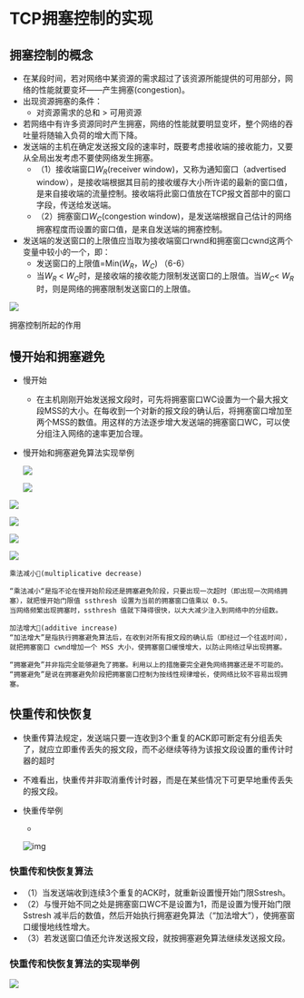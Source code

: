 # TCP拥塞控制的实现

## 拥塞控制的概念

- 在某段时间，若对网络中某资源的需求超过了该资源所能提供的可用部分，网络的性能就要变坏——产生拥塞(congestion)。
- 出现资源拥塞的条件：
  - 对资源需求的总和 > 可用资源
- 若网络中有许多资源同时产生拥塞，网络的性能就要明显变坏，整个网络的吞吐量将随输入负荷的增大而下降。
- 发送端的主机在确定发送报文段的速率时，既要考虑接收端的接收能力，又要从全局出发考虑不要使网络发生拥塞。
  - （1）接收端窗口$W_R$(receiver window)，又称为通知窗口（advertised window），是接收端根据其目前的接收缓存大小所许诺的最新的窗口值，是来自接收端的流量控制。接收端将此窗口值放在TCP报文首部中的窗口字段，传送给发送端。
  - （2）拥塞窗口$W_C$(congestion window)，是发送端根据自己估计的网络拥塞程度而设置的窗口值，是来自发送端的拥塞控制。
- 发送端的发送窗口的上限值应当取为接收端窗口rwnd和拥塞窗口cwnd这两个变量中较小的一个，即：
  - 发送窗口的上限值=Min($W_R$，$W_C$)          （6-6）
  - 当$W_R$ < $W_C$时，是接收端的接收能力限制发送窗口的上限值。当$W_C$< $W_R$时，则是网络的拥塞限制发送窗口的上限值。

![](https://raw.githubusercontent.com/ZanderZhao/images/master/img2019/20191223182727.png)

拥塞控制所起的作用



## 慢开始和拥塞避免

- 慢开始

  - 在主机刚刚开始发送报文段时，可先将拥塞窗口WC设置为一个最大报文段MSS的大小。在每收到一个对新的报文段的确认后，将拥塞窗口增加至两个MSS的数值。用这样的方法逐步增大发送端的拥塞窗口WC，可以使分组注入网络的速率更加合理。

- 慢开始和拥塞避免算法实现举例

  ![](https://raw.githubusercontent.com/ZanderZhao/images/master/img2019/20191223182817.png)

  ![](https://raw.githubusercontent.com/ZanderZhao/images/master/img2019/20191223182907.png)

  

![](https://raw.githubusercontent.com/ZanderZhao/images/master/img2019/20191223183831.png)

![](https://raw.githubusercontent.com/ZanderZhao/images/master/img2019/20191223183900.png)

![](https://raw.githubusercontent.com/ZanderZhao/images/master/img2019/20191223183930.png)

![](https://raw.githubusercontent.com/ZanderZhao/images/master/img2019/20191223183958.png)





```
乘法减小(multiplicative decrease) 

“乘法减小“是指不论在慢开始阶段还是拥塞避免阶段，只要出现一次超时（即出现一次网络拥塞），就把慢开始门限值 ssthresh 设置为当前的拥塞窗口值乘以 0.5。
当网络频繁出现拥塞时，ssthresh 值就下降得很快，以大大减少注入到网络中的分组数。 

```

```
加法增大(additive increase) 
“加法增大”是指执行拥塞避免算法后，在收到对所有报文段的确认后（即经过一个往返时间），就把拥塞窗口 cwnd增加一个 MSS 大小，使拥塞窗口缓慢增大，以防止网络过早出现拥塞。 

```

```
“拥塞避免”并非指完全能够避免了拥塞。利用以上的措施要完全避免网络拥塞还是不可能的。
“拥塞避免”是说在拥塞避免阶段把拥塞窗口控制为按线性规律增长，使网络比较不容易出现拥塞。 

```













## 快重传和快恢复

- 快重传算法规定，发送端只要一连收到3个重复的ACK即可断定有分组丢失了，就应立即重传丢失的报文段，而不必继续等待为该报文段设置的重传计时器的超时

- 不难看出，快重传并非取消重传计时器，而是在某些情况下可更早地重传丢失的报文段。

- 快重传举例

  - 

    ![img](https://cdn.jsdelivr.net/gh/ZanderZhao/images/img2020/20200115191719.png)







### 快重传和快恢复算法

- （1）当发送端收到连续3个重复的ACK时，就重新设置慢开始门限Sstresh。
- （2）与慢开始不同之处是拥塞窗口WC不是设置为1，而是设置为慢开始门限Sstresh 减半后的数值，然后开始执行拥塞避免算法（“加法增大”），使拥塞窗口缓慢地线性增大。
- （3）若发送窗口值还允许发送报文段，就按拥塞避免算法继续发送报文段。

### 快重传和快恢复算法的实现举例

![](https://raw.githubusercontent.com/ZanderZhao/images/master/img2019/20191217082235.png)